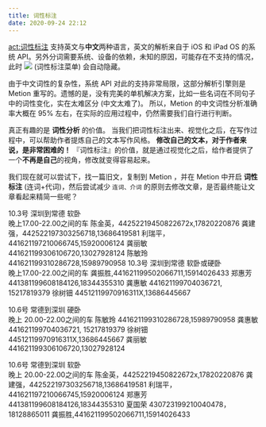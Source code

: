 ```yaml
---
title: 词性标注
date: 2020-09-24 22:12
---
```

<act:词性标注> 支持英文与**中文**两种语言，英文的解析来自于 iOS 和 iPad OS 的系统 API。另外分词需要系统、设备的依赖，未知的原因，可能存在不支持的情况，此时 ![](@@waveform) (词性标注菜单) 会自动隐藏。

由于中文词性的复杂性，系统 API 对此的支持非常局限，这部分解析引擎则是 Metion 重写的。遗憾的是，没有完美的单机解决方案，比如一些名词在不同句子中的词性变化，实在太难区分 (中文太难了)。
所以，Metion 的中文词性分析准确率大概在 95% 左右，在实际的应用过程中，仍然需要我们自行进行判断。

真正有趣的是 **词性分析** 的价值。
当我们把词性标注出来、视觉化之后，在写作过程中，可以帮助作者提炼自己的文本写作风格。
**修改自己的文本，对于作者来说，是非常困难的！**
『词性标注』的价值，就是通过视觉化之后，给作者提供了一个**不再是自己**的视角，修改就变得容易起来。

我们现在就可以尝试下，找一篇旧文，复制到 Metion ，并在 Metion 中开启 **词性标注** (连词+代词)，然后尝试减少 `连词、介词` 的原则去修改文章，是否最终能让文章看起来精简一些呢？


10.3号  深圳到常德 软卧  
晚上17.00-22.00之间的车
陈金英，44252219450822672x,17820220876
龚建强，442522197303256718,13686419581
利瑞平，441621197210066745,15920006124
龚丽敏 441621199306106720,13027928124
陈敏玲 441621199310286728,15989790958
10.3号  深圳到常德 软卧或硬卧  
晚上17.00-22.00之间的车
龚振胜,441621199502066711,15914026433
郑惠芳441381199608184126,18344355310
龚惠敏 441621199704036721, 15217819379
徐树钿 44512119970916311X,13686445667

10.6号  常德到深圳 硬卧  
晚上 20.00-22.00之间的车
陈敏玲 441621199310286728,15989790958
龚惠敏 441621199704036721, 15217819379
徐树钿 44512119970916311X,13686445667
龚丽敏 441621199306106720,13027928124

10.6号  常德到深圳 软卧  
晚上 20.00-22.00之间的车
陈金英，44252219450822672x,17820220876
龚建强，442522197303256718,13686419581
利瑞平，441621197210066745,15920006124
郑惠芳441381199608184126,18344355310
夏国荣 430723199210040478，18128865011
龚振胜,441621199502066711,15914026433


